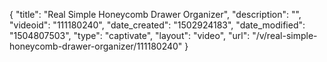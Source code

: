 {
    "title": "Real Simple Honeycomb Drawer Organizer",
    "description": "",
    "videoid": "111180240",
    "date_created": "1502924183",
    "date_modified": "1504807503",
    "type": "captivate",
    "layout": "video",
    "url": "\/v\/real-simple-honeycomb-drawer-organizer\/111180240"
}